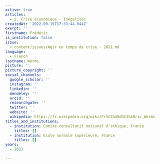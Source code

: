 ```yaml
---
active: true
articles:
  - 2. Crise économique - Inégalités
createdAt: '2022-09-15T17:33:44.944Z'
exerpt: ''
firstname: Frédéric
is_institution: false
issue:
  - content/issues/Agir en temps de crise - 2021.md
language:
  - French
lastname: Worms
picture: ''
picture_copyright: ''
social_channels:
  google_scholar: ''
  instagram: ''
  linkedin: ''
  mendeley: ''
  orcid: ''
  researchgate: ''
  twitter: ''
  website: ''
  wikipedia: https://fr.wikipedia.org/wiki/Fr%C3%A9d%C3%A9ric_Worms
titles_and_institutions:
  - institution: Comité consultatif national d'éthique, France
    titles: []
  - institution: Ecole normale supérieure, France
    titles: []
years:
  - 2021

---
```

